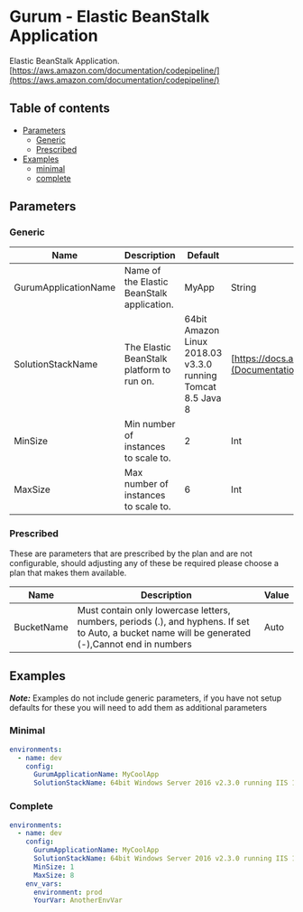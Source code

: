 # Gurum - Elastic BeanStalk Application

Elastic BeanStalk Application.
[https://aws.amazon.com/documentation/codepipeline/](https://aws.amazon.com/documentation/codepipeline/)

## Table of contents

* [Parameters](#parameters)
  * [Generic](#generic)
  * [Prescribed](#prescribed)
* [Examples](#examples)
  * [minimal](#minimal)
  * [complete](#complete)

## Parameters

### Generic

Name           | Description     | Default         | Accepted Values
-------------- | --------------- | --------------- | ---------------
GurumApplicationName|Name of the Elastic BeanStalk application.|MyApp|String
SolutionStackName|The Elastic BeanStalk platform to run on.|64bit Amazon Linux 2018.03 v3.3.0 running Tomcat 8.5 Java 8|[https://docs.aws.amazon.com/elasticbeanstalk/latest/dg/concepts.platforms.html](Documentation)
MinSize|Min number of instances to scale to.|2|Int
MaxSize|Max number of instances to scale to.|6|Int

### Prescribed

These are parameters that are prescribed by the plan and are not configurable, should adjusting any of these be required please choose a plan that makes them available.

Name           | Description     | Value
-------------- | --------------- | ---------------
BucketName|Must contain only lowercase letters, numbers, periods (.), and hyphens. If set to Auto, a bucket name will be generated (-),Cannot end in numbers|Auto

## Examples

***Note:*** Examples do not include generic parameters, if you have not setup defaults for these you will need to add
them as additional parameters

### Minimal

```yaml
environments:
  - name: dev
    config:
      GurumApplicationName: MyCoolApp
      SolutionStackName: 64bit Windows Server 2016 v2.3.0 running IIS 10.0
```

### Complete

```yaml
environments:
  - name: dev
    config:
      GurumApplicationName: MyCoolApp
      SolutionStackName: 64bit Windows Server 2016 v2.3.0 running IIS 10.0
      MinSize: 1
      MaxSize: 8
    env_vars:
      environment: prod
      YourVar: AnotherEnvVar
```
